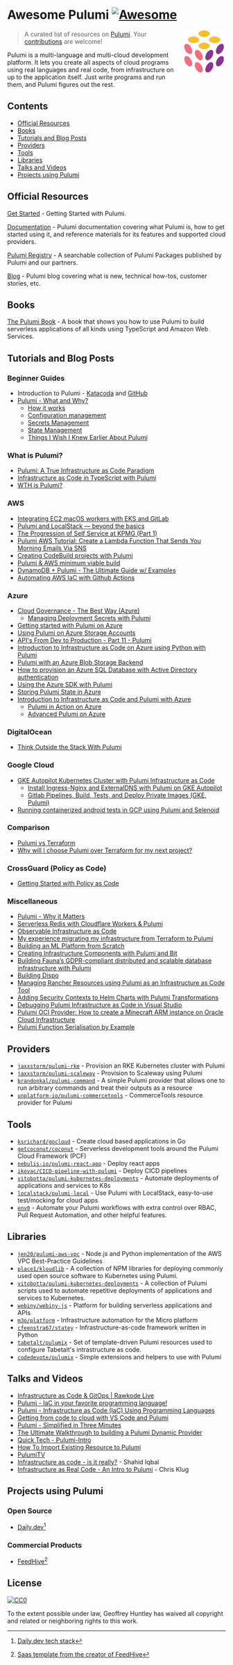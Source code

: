 # Awesome Pulumi [![Awesome](https://cdn.rawgit.com/sindresorhus/awesome/d7305f38d29fed78fa85652e3a63e154dd8e8829/media/badge.svg)](https://github.com/sindresorhus/awesome)

> A curated list of resources on [Pulumi](https://www.pulumi.com/).
[<img src="./pulumi.svg" align="right" width="100">](https://pulumi.com)
Your [contributions](https://github.com/pulumiverse/awesome-pulumi/blob/master/CONTRIBUTING.md) are welcome!

Pulumi is a multi-language and multi-cloud development platform. It lets you create all aspects of cloud programs using real languages and real code, from infrastructure on up to the application itself. Just write programs and run them, and Pulumi figures out the rest.

## Contents

* [Official Resources](#official-resources)
* [Books](#books)
* [Tutorials and Blog Posts](#tutorials-and-blog-posts)
* [Providers](#providers)
* [Tools](#tools)
* [Libraries](#libraries)
* [Talks and Videos](#talks-and-videos)
* [Projects using Pulumi](#projects-using-pulumi)

## Official Resources

[Get Started](https://www.pulumi.com/docs/get-started/) - Getting Started with Pulumi.

[Documentation](https://www.pulumi.com/docs/) - Pulumi documentation covering what Pulumi is, how to get started using it, and reference materials for its features and supported cloud providers.

[Pulumi Registry](https://www.pulumi.com/registry/) - A searchable collection of Pulumi Packages published by Pulumi and our partners.

[Blog](https://www.pulumi.com/blog/) - Pulumi blog covering what is new, technical how-tos, customer stories, etc.

## Books

[The Pulumi Book](https://thepulumibook.com) - A book that shows you how to use Pulumi to build serverless applications of all kinds using TypeScript and Amazon Web Services.

## Tutorials and Blog Posts

### Beginner Guides

- Introduction to Pulumi - [Katacoda](https://www.katacoda.com/jaxxstorm/courses/introduction-to-pulumi-ts) and [GitHub](https://github.com/pulumi/introduction-to-pulumi)
- [Pulumi - What and Why?](https://www.sanjaybhagia.com/2020/09/10/pulumi-what-and-why)
  - [How it works](https://www.sanjaybhagia.com/2020/09/21/pulumi-how-it-works)
  - [Configuration management](https://www.sanjaybhagia.com/2021/01/15/pulumi-configuration-management)
  - [Secrets Management](https://www.sanjaybhagia.com/2021/01/26/pulumi-secrets-management)
  - [State Management](https://www.sanjaybhagia.com/2021/02/01/pulumi-state-management)
  - [Things I Wish I Knew Earlier About Pulumi](https://vsupalov.com/pulumi-learnings/)

### What is Pulumi?

- [Pulumi: A True Infrastructure as Code Paradigm](https://betterprogramming.pub/pulumi-a-true-infrastructure-as-code-paradigm-ac07c530e219)
- [Infrastructure as Code in TypeScript with Pulumi](https://blog.bitsrc.io/infrastructure-as-code-in-typescript-with-pulumi-31619abfe5d4)
- [WTH is Pulumi?](https://samcogan.com/wth-is-pulumi/)

### AWS

- [Integrating EC2 macOS workers with EKS and GitLab](https://aws.amazon.com/blogs/opensource/integrating-ec2-macos-workers-with-eks-and-gitlab/)
- [Pulumi and LocalStack — beyond the basics](https://delitescere.medium.com/pulumi-and-localstack-beyond-the-basics-d993f3b94d17)
- [The Progression of Self Service at KPMG (Part 1)](https://medium.com/kpmg-uk-engineering/the-progression-of-self-service-at-kpmg-part-1-8923e64966e4)
- [Pulumi AWS Tutorial: Create a Lambda Function That Sends You Morning Emails Via SNS](https://travis.media/pulumi-aws-create-lambda-sns/)
- [Creating CodeBuild projects with Pulumi](https://dev.to/danielrbradley/replacing-build-servers-with-pulumi-aws-28fm)
- [Pulumi & AWS minimum viable build](https://katiekodes.com/pulumi-minimum-viable-build/)
- [DynamoDB + Pulumi - The Ultimate Guide w/ Examples](https://dynobase.dev/dynamodb-pulumi/)
- [Automating AWS IaC with Github Actions](https://fearlessaws.substack.com/p/automating-infrastructure-as-code)

### Azure

- [Cloud Governance - The Best Way (Azure)](https://cloud-right.com/2020/03/cloud-governance-pulumi)
  - [ Managing Deployment Secrets with Pulumi ](https://cloud-right.com/2020/06/pulumi-encrypt-secrets-azure-keyvault)
- [Getting started with Pulumi on Azure](https://cloud-right.com/2019/03/azure-pulumi-getting-started)
- [Using Pulumi on Azure Storage Accounts](https://cloud-right.com/2019/10/pulumi-azure-storage)
- [API's From Dev to Production - Part 11 - Pulumi](https://dev.to/newday-technology/api-s-from-dev-to-production-part-11-pulumi-3pmk)
- [Introduction to Infrastructure as Code on Azure using Python with Pulumi](https://devblogs.microsoft.com/devops/infrastructure-as-code-azure-python-wpulumi/?WT.mc_id=devops-33154-jagord)
- [Pulumi with an Azure Blob Storage Backend](https://www.techwatching.dev/posts/pulumi-azure-backend)
- [How to provision an Azure SQL Database with Active Directory authentication](https://www.techwatching.dev/posts/sqldatabase-active-directory-authent)
- [Using the Azure SDK with Pulumi](https://samcogan.com/using-the-azure-sdk-with-pulumi/)
- [Storing Pulumi State in Azure](https://samcogan.com/storing-pulumi-state-in-azure/)
- [Introduction to Infrastructure as Code and Pulumi with Azure](https://www.codeproject.com/Articles/5334973/Introduction-to-Infrastructure-as-Code-and-Pulumi)
  - [Pulumi in Action on Azure](https://www.codeproject.com/Articles/5335047/Pulumi-in-Action-on-Azure)
  - [Advanced Pulumi on Azure](https://www.codeproject.com/Articles/5335048/Advanced-Pulumi-on-Azure)

### DigitalOcean

- [Think Outside the Stack With Pulumi](https://shawn.vause.us/posts/think-outside-stack-pulumi)

### Google Cloud

- [GKE Autopilot Kubernetes Cluster with Pulumi Infrastructure as Code](https://medium.com/@felipegirotti/gke-autopilot-kubernetes-cluster-with-pulumi-infrastructure-as-code-c74ae8f7ee0f)
  - [Install Ingress-Nginx and ExternalDNS with Pulumi on GKE Autopilot](https://medium.com/@felipegirotti/install-ingress-nginx-and-externaldns-with-pulumi-on-gke-autopilot-6417c13f99ce)
  - [Gitlab Pipelines, Build, Tests, and Deploy Private Images (GKE, Pulumi)](https://medium.com/@felipegirotti/gitlab-pipelines-build-tests-and-deploy-private-images-gke-pulumi-480d5d56759b)
- [Running containerized android tests in GCP using Pulumi and Selenoid](https://medium.com/@madhankumaravelu93/running-containerized-android-tests-in-gcp-using-pulumi-and-selenoid-faf4c398cd6c)

### Comparison

- [Pulumi vs Terraform](https://pritchard.dev/pulumi-vs-terraform/)
- [Why will I choose Pulumi over Terraform for my next project?](https://www.techwatching.dev/posts/pulumi-vs-terraform)

### CrossGuard (Policy as Code)
- [Getting Started with Policy as Code](hhttps://fearlessaws.substack.com/p/getting-started-with-policy-as-code)

### Miscellaneous
- [Pulumi - Why it Matters](https://blog.effective-flow.ch/posts/2022/pulumi-why-it-matters)
- [Serverless Redis with Cloudflare Workers & Pulumi](https://dev.to/fllstck/serverless-redis-with-cloudflare-workers-pulumi-12ke)
- [Observable Infrastructure as Code](https://dev.to/fllstck/observable-infrastructure-as-code-52ha)
- [My experience migrating my infrastructure from Terraform to Pulumi](https://blog.ekik.org/my-experience-migrating-my-infrastructure-from-terraform-to-pulumi)
- [Building an ML Platform from Scratch](https://www.aporia.com/blog/building-an-ml-platform-from-scratch/)
- [Creating Infrastructure Components with Pulumi and Bit](https://blog.bitsrc.io/creating-pulumi-aws-components-with-bit-4c3691eb0adb)
- [Building Fauna’s GDPR-compliant distributed and scalable database infrastructure with Pulumi](https://fauna.com/blog/building-faunas-gdpr-compliant-distributed-and-scalable-database)
- [Building Dispo](https://regynald.com/)
- [Managing Rancher Resources using Pulumi as an Infrastructure as Code Tool](https://community.suse.com/posts/managing-rancher-resources-using-pulumi-as-an-infrastructure-as-code-tool)
- [Adding Security Contexts to Helm Charts with Pulumi Transformations](https://samcogan.com/adding-security-contexts-to-helm-charts-with-pulumi-transformations/)
- [Debugging Pulumi Infrastructure as Code in Visual Studio](https://samcogan.com/debugging-pulumi-code-in-visual-studio/)
- [Pulumi OCI Provider: How to create a Minecraft ARM instance on Oracle Cloud Infrastructure](https://blog.ediri.io/pulumi-oci-provider-how-to-create-a-minecraft-arm-instance-on-oracle-cloud-infrastructure)
- [Pulumi Function Serialisation by Example](https://mark.smithson.me/pulumi-function-serialisation-by-example)

## Providers

- [`jaxxstorm/pulumi-rke`](https://github.com/jaxxstorm/pulumi-rke) - Provision an RKE Kubernetes cluster with Pulumi
- [`jaxxstorm/pulumi-scaleway`](https://github.com/jaxxstorm/pulumi-scaleway) - Provision to Scaleway using Pulumi
- [`brandonkal/pulumi-command`](https://github.com/brandonkal/pulumi-command) - A simple Pulumi provider that allows one to run arbitrary commands and treat their outputs as a resource
- [`unplatform-io/pulumi-commercetools`](https://github.com/unplatform-io/pulumi-commercetools) - CommerceTools resource provider for Pulumi

## Tools

- [`ksrichard/gocloud`](https://github.com/ksrichard/gocloud) - Create cloud based applications in Go
- [`getcoconut/coconut`](https://github.com/getcoconut/coconut) - Serverless development tools around the Pulumi Cloud Framework (PCF)
- [`nebulis-io/pulumi-react-app`](https://github.com/nebulis-io/pulumi-react-app) - Deploy react apps
- [`ikovac/CICD-pipeline-with-pulumi`](https://github.com/ikovac/CICD-pipeline-with-pulumi) - Deploy CICD pipelines
- [`vitobotta/pulumi-kubernetes-deployments`](https://github.com/vitobotta/pulumi-kubernetes-deployments) - Automate deployments of applications and services to K8s
- [`localstack/pulumi-local`](https://github.com/localstack/pulumi-local) - Use Pulumi with LocalStack, easy-to-use test/mocking for cloud apps
- [`env0`](https://www.env0.com) - Automate your Pulumi workflows with extra control over RBAC, Pull Request Automation, and other helpful features. 

## Libraries

- [`jen20/pulumi-aws-vpc`](https://github.com/jen20/pulumi-aws-vpc) - Node.js and Python implementation of the AWS VPC Best-Practice Guidelines
- [`place1/kloudlib`](https://github.com/place1/kloudlib) - A collection of NPM libraries for deploying commonly used open source software to Kubernetes using Pulumi.
- [`vitobotta/pulumi-kubernetes-deployments`](https://github.com/vitobotta/pulumi-kubernetes-deployments) - A collection of Pulumi scripts used to automate repetitive deployments of applications and services to Kubernetes.
- [`webiny/webiny-js`](https://github.com/webiny/webiny-js) - Platform for building serverless applications and APIs
- [`m3o/platform`](https://github.com/m3o/platform) - Infrastructure automation for the Micro platform
- [`cfeenstra67/statey`](https://github.com/cfeenstra67/statey) - Infrastructure-as-code framework written in Python
- [`tabetalt/pulumix`](https://github.com/tabetalt/pulumix) - Set of template-driven Pulumi resources used to configure Tabetalt's intrastructure as code.
- [`codedevote/pulumix`](https://github.com/codedevote/pulumix) - Simple extensions and helpers to use with Pulumi

## Talks and Videos

- [Infrastructure as Code & GitOps | Rawkode Live](https://www.youtube.com/watch?v=s9zjayZ1oxA)
- [Pulumi - IaC in your favorite programming language!](https://www.youtube.com/watch?v=vIjeiDcsR3Q)
- [Pulumi - Infrastructure as Code (IaC) Using Programming Languages](https://www.youtube.com/watch?v=oE3BUi_N0qc)
- [Getting from code to cloud with VS Code and Pulumi](https://www.youtube.com/watch?v=keEf2eoH-js)
- [Pulumi - Simplified in Three Minutes](https://www.youtube.com/watch?v=S1-j-qTYQgY)
- [The Ultimate Walkthrough to building a Pulumi Dynamic Provider](https://www.youtube.com/watch?v=H4nehfvCLm8)
- [Quick Tech - Pulumi-Intro](https://www.youtube.com/watch?v=X2pWCPrgieI)
- [How To Import Existing Resource to Pulumi](https://www.youtube.com/watch?v=O3BL7sEX1EQ)
- [PulumiTV](https://www.youtube.com/c/PulumiTV/videos)
- [Infrastructure as code - is it really?](https://www.youtube.com/watch?v=mukFFVM-jgg) - Shahid Iqbal
- [Infrastructure as Real Code - An Intro to Pulumi](https://www.youtube.com/watch?v=cBPfKVm6G1E) - Chris Klug

## Projects using Pulumi

### Open Source
- [Daily.dev](https://daily.dev/)[^dailydev]

### Commercial Products
- [FeedHive](https://feedhive.io/)[^feedhive]

## License

[![CC0](http://mirrors.creativecommons.org/presskit/buttons/88x31/svg/cc-zero.svg)](https://creativecommons.org/publicdomain/zero/1.0/)

To the extent possible under law, Geoffrey Huntley has waived all copyright and related or neighboring rights to this work.

[^dailydev]: [Daily.dev tech stack](https://github.com/dailydotdev/daily#-tech-stack)
[^feedhive]: [Saas template from the creator of FeedHive](https://github.com/SimonHoiberg/saas-template#tech-stack)
